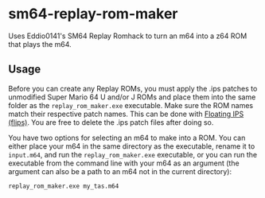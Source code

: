 # sm64-replay-rom-maker
Uses Eddio0141's SM64 Replay Romhack to turn an m64 into a z64 ROM that plays the m64.

## Usage
Before you can create any Replay ROMs, you must apply the .ips patches to unmodified Super Mario 64 U and/or J ROMs and place them into the same folder as the `replay_rom_maker.exe` executable. Make sure the ROM names match their respective patch names. This can be done with [Floating IPS (flips)](https://github.com/Alcaro/Flips). You are free to delete the .ips patch files after doing so.

You have two options for selecting an m64 to make into a ROM. You can either place your m64 in the same directory as the executable, rename it to `input.m64`, and run the `replay_rom_maker.exe` executable, or you can run the executable from the command line with your m64 as an argument (the argument can also be a path to an m64 not in the current directory):
```
replay_rom_maker.exe my_tas.m64
```
